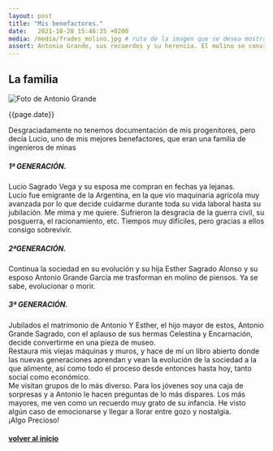 ```yaml
---
layout: post
title: "Mis benefactores."
date:   2021-10-28 15:46:35 +0200
media: /media/frades_molino.jpg # ruta de la imagen que se desea mostrar
assert: Antonio Grande, sus recuerdos y su herencia. El molino se convierte en museo #texto inical del post
---
```


<section>
    <article>
        <div class="section-title"><h2>La familia</h2></div>
        <div class="section-design"> 
            <div class="post-design">
                <img src="{{ page.media | relative_url }}" alt="Foto de Antonio Grande" /> <br><!-- carga de imagen-->
                <p>{{page.date}}</p>
                <p class="margen-vert">Desgraciadamente no tenemos documentación de mis progenitores, pero decía Lucio, uno de mis mejores benefactores, que eran una familia de ingenieros de minas</p>
                <h5>1ª GENERACIÓN.</h5> 
                <p>Lucio Sagrado Vega y su esposa me compran en fechas ya lejanas.
                <br>
                Lucio fue emigrante de la Argentina, en la que vio maquinaria agrícola muy avanzada por lo que decide cuidarme durante toda su vida laboral hasta su jubilación. Me mima y me quiere. Sufrieron la desgracia de la guerra civil, su posguerra, el racionamiento, etc. Tiempos muy difíciles, pero gracias a ellos consigo sobrevivir.</p>
                <h5>2ªGENERACIÓN.</h5>
                <p>Continua la sociedad en su evolución y su hija Esther Sagrado Alonso y su esposo Antonio Grande García me trasforman en molino de piensos. Ya se sabe, evolucionar o morir.</p>
                <h5>3ª GENERACIÓN.</h5> 
                <p>Jubilados el matrimonio de Antonio Y Esther, el hijo mayor de estos, Antonio Grande Sagrado, con el aplauso de sus hermas Celestina y Encarnación, decide convertirme en una pieza de museo.
                <br>
                Restaura mis viejas máquinas y muros, y hace de mí un libro abierto donde las nuevas generaciones aprendan y vean la evolución de la sociedad a la que alimente, así como todo el proceso desde entonces hasta hoy, tanto social como económico.
                <br>
                Me visitan grupos de lo más diverso. Para los jóvenes soy una caja de sorpresas y a Antonio le hacen preguntas de lo más dispares. Los más mayores, me ven como un recuerdo muy grato de su infancia.
                He visto algún caso de emocionarse y llegar a llorar entre gozo y nostalgia.
                <br>
                ¡Algo Precioso!
                <a href="/"><h4 class="center-text">volver al inicio</h4></a><!-- enlace a la pagina de inicio-->
                </p>
            </div>
        </div>
    </article>
</section>